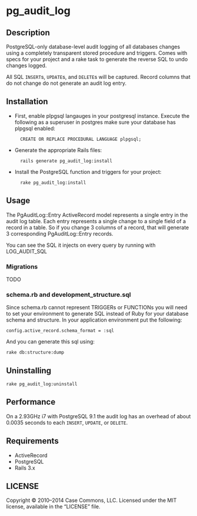# pg_audit_log

## Description

PostgreSQL-only database-level audit logging of all databases changes using a completely transparent stored procedure and triggers.
Comes with specs for your project and a rake task to generate the reverse SQL to undo changes logged.

All SQL `INSERT`s, `UPDATE`s, and `DELETE`s will be captured. Record columns that do not change do not generate an audit log entry.

## Installation

- First, enable plpgsql langauges in your postgresql instance. Execute the following as a superuser in postgres make sure your database has plpgsql enabled:

        CREATE OR REPLACE PROCEDURAL LANGUAGE plpgsql;

- Generate the appropriate Rails files:

        rails generate pg_audit_log:install

- Install the PostgreSQL function and triggers for your project:

        rake pg_audit_log:install

## Usage

The PgAuditLog::Entry ActiveRecord model represents a single entry in the audit log table. Each entry represents a single change to a single field of a record in a table. So if you change 3 columns of a record, that will generate 3 corresponding PgAuditLog::Entry records.

You can see the SQL it injects on every query by running with LOG_AUDIT_SQL

### Migrations

TODO

### schema.rb and development_structure.sql

Since schema.rb cannot represent TRIGGERs or FUNCTIONs you will need to set your environment to generate SQL instead of Ruby for your database schema and structure. In your application environment put the following:

    config.active_record.schema_format = :sql

And you can generate this sql using:

    rake db:structure:dump

## Uninstalling

    rake pg_audit_log:uninstall

## Performance

On a 2.93GHz i7 with PostgreSQL 9.1 the audit log has an overhead of about 0.0035 seconds to each `INSERT`, `UPDATE`, or `DELETE`.

## Requirements

- ActiveRecord
- PostgreSQL
- Rails 3.x

## LICENSE

Copyright © 2010–2014 Case Commons, LLC. Licensed under the MIT license, available in the “LICENSE” file.
